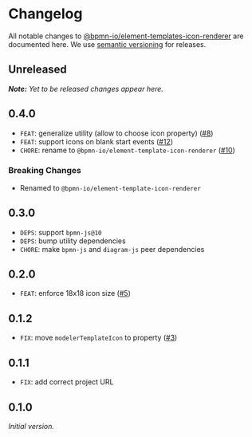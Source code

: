 # Changelog

All notable changes to [@bpmn-io/element-templates-icon-renderer](https://github.com/bpmn-io/element-templates-icon-renderer) are documented here. We use [semantic versioning](http://semver.org/) for releases.

## Unreleased

___Note:__ Yet to be released changes appear here._

## 0.4.0

* `FEAT`: generalize utility (allow to choose icon property) ([#8](https://github.com/bpmn-io/element-template-icon-renderer/issues/8))
* `FEAT`: support icons on blank start events ([#12](https://github.com/bpmn-io/element-template-icon-renderer/issues/12))
* `CHORE`: rename to `@bpmn-io/element-template-icon-renderer` ([#10](https://github.com/bpmn-io/element-template-icon-renderer/issues/10))

### Breaking Changes

* Renamed to `@bpmn-io/element-template-icon-renderer`

## 0.3.0

* `DEPS`: support `bpmn-js@10`
* `DEPS`: bump utility dependencies
* `CHORE`: make `bpmn-js` and `diagram-js` peer dependencies

## 0.2.0

* `FEAT`: enforce 18x18 icon size ([#5](https://github.com/bpmn-io/element-templates-icons-renderer/pull/5))

## 0.1.2

* `FIX`: move `modelerTemplateIcon` to property ([#3](https://github.com/bpmn-io/element-templates-icons-renderer/pull/3))

## 0.1.1

* `FIX`: add correct project URL

## 0.1.0

_Initial version._
